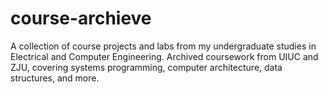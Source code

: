 # course-archieve
A collection of course projects and labs from my undergraduate studies in Electrical and Computer Engineering. Archived coursework from UIUC and ZJU, covering systems programming, computer architecture, data structures, and more.
